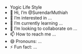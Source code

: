 - Yogic Life Style
- 👋 Hi, I’m @SurendarMuthiah
- 👀 I’m interested in ...
- 🌱 I’m currently learning ...
- 💞️ I’m looking to collaborate on ...
- 📫 How to reach me ...
- 😄 Pronouns: ...
- ⚡ Fun fact: ...

<!---
SurendarMuthiah/SurendarMuthiah is a ✨ special ✨ repository because its `README.md` (this file) appears on your GitHub profile.
You can click the Preview link to take a look at your changes.
--->
